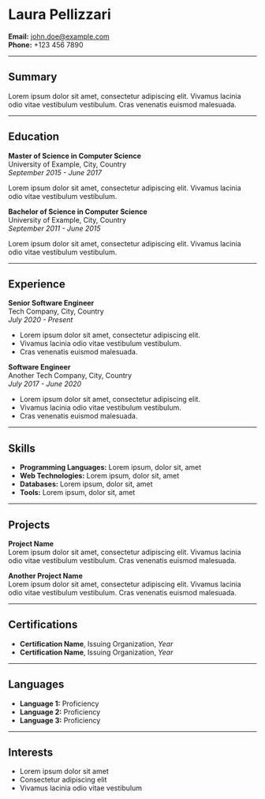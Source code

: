 # Laura Pellizzari

**Email:** john.doe@example.com  
**Phone:** +123 456 7890   

---

## Summary

Lorem ipsum dolor sit amet, consectetur adipiscing elit. Vivamus lacinia odio vitae vestibulum vestibulum. Cras venenatis euismod malesuada.

---

## Education

**Master of Science in Computer Science**  
University of Example, City, Country  
*September 2015 - June 2017*

Lorem ipsum dolor sit amet, consectetur adipiscing elit. Vivamus lacinia odio vitae vestibulum vestibulum.

**Bachelor of Science in Computer Science**  
University of Example, City, Country  
*September 2011 - June 2015*

Lorem ipsum dolor sit amet, consectetur adipiscing elit. Vivamus lacinia odio vitae vestibulum vestibulum.

---

## Experience

**Senior Software Engineer**  
Tech Company, City, Country  
*July 2020 - Present*

- Lorem ipsum dolor sit amet, consectetur adipiscing elit.
- Vivamus lacinia odio vitae vestibulum vestibulum.
- Cras venenatis euismod malesuada.

**Software Engineer**  
Another Tech Company, City, Country  
*July 2017 - June 2020*

- Lorem ipsum dolor sit amet, consectetur adipiscing elit.
- Vivamus lacinia odio vitae vestibulum vestibulum.
- Cras venenatis euismod malesuada.

---

## Skills

- **Programming Languages:** Lorem ipsum, dolor sit, amet
- **Web Technologies:** Lorem ipsum, dolor sit, amet
- **Databases:** Lorem ipsum, dolor sit, amet
- **Tools:** Lorem ipsum, dolor sit, amet

---

## Projects

**Project Name**  
Lorem ipsum dolor sit amet, consectetur adipiscing elit. Vivamus lacinia odio vitae vestibulum vestibulum. Cras venenatis euismod malesuada.

**Another Project Name**  
Lorem ipsum dolor sit amet, consectetur adipiscing elit. Vivamus lacinia odio vitae vestibulum vestibulum. Cras venenatis euismod malesuada.

---

## Certifications

- **Certification Name**, Issuing Organization, *Year*
- **Certification Name**, Issuing Organization, *Year*

---

## Languages

- **Language 1:** Proficiency
- **Language 2:** Proficiency
- **Language 3:** Proficiency

---

## Interests

- Lorem ipsum dolor sit amet
- Consectetur adipiscing elit
- Vivamus lacinia odio vitae vestibulum
